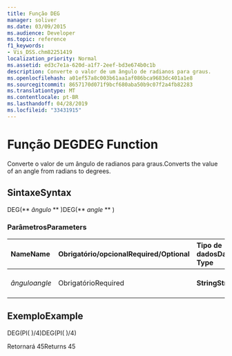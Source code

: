 ```yaml
---
title: Função DEG
manager: soliver
ms.date: 03/09/2015
ms.audience: Developer
ms.topic: reference
f1_keywords:
- Vis_DSS.chm82251419
localization_priority: Normal
ms.assetid: ed3c7e1a-620d-a1f7-2eef-bd3e674b0c1b
description: Converte o valor de um ângulo de radianos para graus.
ms.openlocfilehash: a01ef57a8c003b61aa1af086bca9683dc401a1e8
ms.sourcegitcommit: 8657170d071f9bcf680aba50b9c07f2a4fb82283
ms.translationtype: MT
ms.contentlocale: pt-BR
ms.lasthandoff: 04/28/2019
ms.locfileid: "33431915"
---
```

# <a name="deg-function"></a><span data-ttu-id="1a914-103">Função DEG</span><span class="sxs-lookup"><span data-stu-id="1a914-103">DEG Function</span></span>

<span data-ttu-id="1a914-104">Converte o valor de um ângulo de radianos para graus.</span><span class="sxs-lookup"><span data-stu-id="1a914-104">Converts the value of an angle from radians to degrees.</span></span>
  
## <a name="syntax"></a><span data-ttu-id="1a914-105">Sintaxe</span><span class="sxs-lookup"><span data-stu-id="1a914-105">Syntax</span></span>

<span data-ttu-id="1a914-106">DEG(\*\* *ângulo* \*\* )</span><span class="sxs-lookup"><span data-stu-id="1a914-106">DEG(\*\* *angle* \*\* )</span></span> 
  
### <a name="parameters"></a><span data-ttu-id="1a914-107">Parâmetros</span><span class="sxs-lookup"><span data-stu-id="1a914-107">Parameters</span></span>

|<span data-ttu-id="1a914-108">**Name**</span><span class="sxs-lookup"><span data-stu-id="1a914-108">**Name**</span></span>|<span data-ttu-id="1a914-109">**Obrigatório/opcional**</span><span class="sxs-lookup"><span data-stu-id="1a914-109">**Required/Optional**</span></span>|<span data-ttu-id="1a914-110">**Tipo de dados**</span><span class="sxs-lookup"><span data-stu-id="1a914-110">**Data Type**</span></span>|<span data-ttu-id="1a914-111">**Descrição**</span><span class="sxs-lookup"><span data-stu-id="1a914-111">**Description**</span></span>|
|:-----|:-----|:-----|:-----|
| <span data-ttu-id="1a914-112">_ângulo_</span><span class="sxs-lookup"><span data-stu-id="1a914-112">_angle_</span></span> <br/> |<span data-ttu-id="1a914-113">Obrigatório</span><span class="sxs-lookup"><span data-stu-id="1a914-113">Required</span></span>  <br/> |<span data-ttu-id="1a914-114">**String**</span><span class="sxs-lookup"><span data-stu-id="1a914-114">**String**</span></span> <br/> |<span data-ttu-id="1a914-115">O valor do ângulo em radianos.</span><span class="sxs-lookup"><span data-stu-id="1a914-115">The value of the angle in radians.</span></span>  <br/> |
   
## <a name="example"></a><span data-ttu-id="1a914-116">Exemplo</span><span class="sxs-lookup"><span data-stu-id="1a914-116">Example</span></span>

<span data-ttu-id="1a914-117">DEG(PI( )/4)</span><span class="sxs-lookup"><span data-stu-id="1a914-117">DEG(PI( )/4)</span></span> 
  
<span data-ttu-id="1a914-118">Retornará 45</span><span class="sxs-lookup"><span data-stu-id="1a914-118">Returns 45</span></span> 
  

